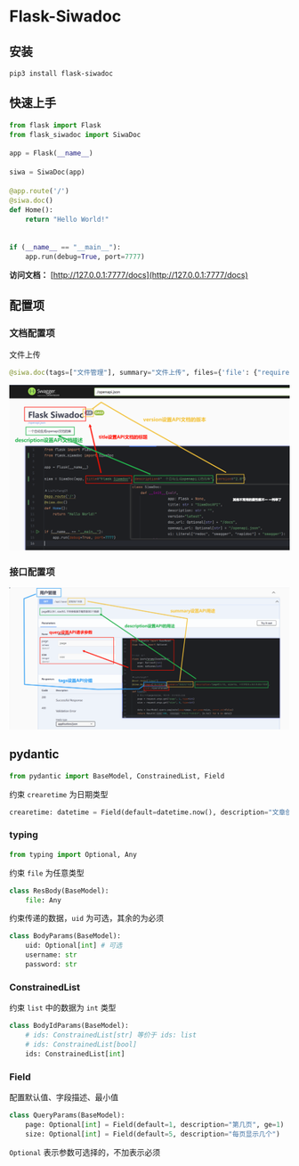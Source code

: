 # Flask-Siwadoc

## 安装

```
pip3 install flask-siwadoc
```



## 快速上手

```python
from flask import Flask
from flask_siwadoc import SiwaDoc

app = Flask(__name__)

siwa = SiwaDoc(app)

@app.route('/')
@siwa.doc()
def Home():
    return "Hello World!"


if (__name__ == "__main__"):
    app.run(debug=True, port=7777)
```

**访问文档：** [http://127.0.0.1:7777/docs](http://127.0.0.1:7777/docs)



## 配置项

### 文档配置项

文件上传

```python
@siwa.doc(tags=["文件管理"], summary="文件上传", files={'file': {"required": True, "single": False}}, form=ResBody)
```



![image-20240116202046439](./image/image-20240116202046439.png)



### 接口配置项

![image-20240116201354320](./image/image-20240116201354320.png)



## pydantic

```python
from pydantic import BaseModel, ConstrainedList, Field
```



约束 `crearetime` 为日期类型

```python
crearetime: datetime = Field(default=datetime.now(), description="文章创建时间")
```



### typing

```python
from typing import Optional, Any
```



约束 `file` 为任意类型

```python
class ResBody(BaseModel):
    file: Any
```



约束传递的数据，`uid` 为可选，其余的为必须

```python
class BodyParams(BaseModel):
    uid: Optional[int] # 可选
    username: str
    password: str
```



### ConstrainedList

约束 `list` 中的数据为 `int` 类型

```python
class BodyIdParams(BaseModel):
    # ids: ConstrainedList[str] 等价于 ids: list
    # ids: ConstrainedList[bool]
    ids: ConstrainedList[int]
```



### Field

配置默认值、字段描述、最小值

```python
class QueryParams(BaseModel):
	page: Optional[int] = Field(default=1, description="第几页", ge=1)
    size: Optional[int] = Field(default=5, description="每页显示几个")
```

`Optional` 表示参数可选择的，不加表示必须



